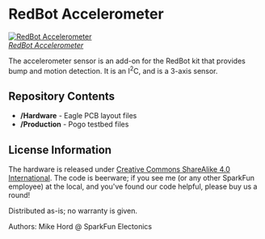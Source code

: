 RedBot Accelerometer
==================

[![RedBot Accelerometer](https://cdn.sparkfun.com//assets/parts/9/2/5/6/12589-01.jpg)  
*RedBot Accelerometer*](https://www.sparkfun.com/products/12589)

The accelerometer sensor is an add-on for the RedBot kit that provides bump and motion detection. 
It is an I<sup>2</sup>C, and is a 3-axis sensor.

Repository Contents
-------------------

* **/Hardware** - Eagle PCB layout files
* **/Production** - Pogo testbed files


License Information
-------------------

The hardware is released under [Creative Commons ShareAlike 4.0 International](https://creativecommons.org/licenses/by-sa/4.0/).
The code is beerware; if you see me (or any other SparkFun employee) at the local, and you've found our code helpful, please buy us a round!

Distributed as-is; no warranty is given.

Authors: Mike Hord @ SparkFun Electonics

